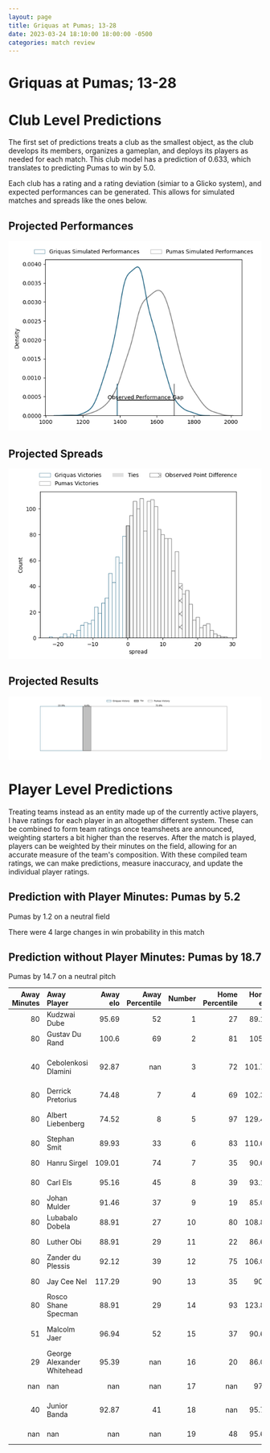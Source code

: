 ```yaml
---  
layout: page  
title: Griquas at Pumas; 13-28  
date: 2023-03-24 18:10:00 18:00:00 -0500  
categories: match review  
---
```

# Griquas at Pumas; 13-28

# Club Level Predictions


The first set of predictions treats a club as the smallest object, as the club develops its members, organizes a gameplan, and deploys its players as needed for each match. This club model has a prediction of 0.633, which translates to predicting Pumas to win by 5.0.

Each club has a rating and a rating deviation (simiar to a Glicko system), and expected performances can be generated. This allows for simulated matches and spreads like the ones below.
## Projected Performances


![Projected Performances](plots/performances_2023-03-24-Pumas-Griquas.png)
## Projected Spreads


![Projected Spreads](plots/spreads_2023-03-24-Pumas-Griquas.png)
## Projected Results


![Projected Results](plots/resultbar_2023-03-24-Pumas-Griquas.png)
# Player Level Predictions


Treating teams instead as an entity made up of the currently active players, I have ratings for each player in an altogether different system. These can be combined to form team ratings once teamsheets are announced, weighting starters a bit higher than the reserves. After the match is played, players can be weighted by their minutes on the field, allowing for an accurate measure of the team's composition. With these compiled team ratings, we can make predictions, measure inaccuracy, and update the individual player ratings.
## Prediction with Player Minutes: Pumas by 5.2


Pumas by 1.2 on a neutral field

There were 4 large changes in win probability in this match
## Prediction without Player Minutes: Pumas by 18.7


Pumas by 14.7 on a neutral pitch



|   Away Minutes | Away Player                |   Away elo |   Away Percentile |   Number |   Home Percentile |   Home elo | Home Player                    |   Home Minutes |
|---------------:|:---------------------------|-----------:|------------------:|---------:|------------------:|-----------:|:-------------------------------|---------------:|
|             80 | Kudzwai Dube               |      95.69 |                52 |        1 |                27 |      89.13 | Corne Fourie                   |             80 |
|             80 | Gustav Du Rand             |     100.6  |                69 |        2 |                81 |     105.4  | Eduan Swart                    |             80 |
|             40 | Cebolenkosi Dlamini        |      92.87 |               nan |        3 |                72 |     101.78 | Ignatius (IG) Michael Prinsloo |             40 |
|             80 | Derrick Pretorius          |      74.48 |                 7 |        4 |                69 |     102.34 | Deon Slabbert                  |             68 |
|             80 | Albert Liebenberg          |      74.52 |                 8 |        5 |                97 |     129.44 | Shane Monro Kirkwood           |             80 |
|             80 | Stephan Smit               |      89.93 |                33 |        6 |                83 |     110.65 | Andre Fouché                   |             80 |
|             80 | Hanru Sirgel               |     109.01 |                74 |        7 |                35 |      90.63 | Francois Kleinhans             |             80 |
|             80 | Carl Els                   |      95.16 |                45 |        8 |                39 |      93.16 | Kwanda Dimaza                  |             65 |
|             80 | Johan Mulder               |      91.46 |                37 |        9 |                19 |      85.03 | Giovanne Snyman                |             80 |
|             80 | Lubabalo Dobela            |      88.91 |                27 |       10 |                80 |     108.83 | Tinus de Beer                  |             80 |
|             80 | Luther Obi                 |      88.91 |                29 |       11 |                22 |      86.64 | Lundi Msenge                   |             80 |
|             80 | Zander du Plessis          |      92.12 |                39 |       12 |                75 |     106.07 | Ali Mgijima                    |              9 |
|             80 | Jay Cee Nel                |     117.29 |                90 |       13 |                35 |      90.9  | Diego Appollis                 |             80 |
|             80 | Rosco Shane Specman        |      88.91 |                29 |       14 |                93 |     123.81 | Etienne Taljaard               |             49 |
|             51 | Malcolm Jaer               |      96.94 |                52 |       15 |                37 |      90.63 | Devon Frank Williams           |             80 |
|             29 | George Alexander Whitehead |      95.39 |               nan |       16 |                20 |      86.06 | Brandon Terry Thomson          |             71 |
|            nan | nan                        |     nan    |               nan |       17 |               nan |      97.9  | Raegan Oranje                  |              9 |
|             40 | Junior Banda               |      92.87 |                41 |       18 |               nan |      95.79 | Ruwald Van der Merwe           |             15 |
|            nan | nan                        |     nan    |               nan |       19 |                48 |      95.66 | Malembe Mpofu                  |             12 |

